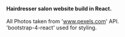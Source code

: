 <b> Hairdresser salon website build in React. </b>
<br><br>
All Photos taken from 'www.pexels.com' API.
<br>
'bootstrap-4-react' used for styling.
